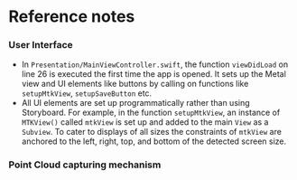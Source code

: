 # Reference notes

### User Interface

* In `Presentation/MainViewController.swift`, the function `viewDidLoad` on line 26 is executed the first time the app is opened. It sets up the Metal view and UI elements like buttons by calling on functions like `setupMtkView`, `setupSaveButton` etc.
* All UI elements are set up programmatically rather than using Storyboard. For example, in the function `setupMtkView`, an instance of `MTKView()` called `mtkView` is set up and added to the main `View` as a `Subview`. To cater to displays of all sizes the constraints of `mtkView` are anchored to the left, right, top, and bottom of the detected screen size. 

### Point Cloud capturing mechanism
